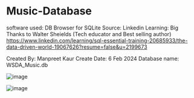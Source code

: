 # Music-Database
software used: DB Browser for SQLite
Source: Linkedin Learning: Big Thanks to Walter Sheields (Tech educator and Best selling author)
https://www.linkedin.com/learning/sql-essential-training-20685933/the-data-driven-world-19067626?resume=false&u=2199673

Created By: Manpreet Kaur
Create Date: 6 Feb 2024
Database name: WSDA_Music.db

![image](https://github.com/Manpreetkaur0509/Music-Database/assets/146500547/4a46e3f0-e2ae-416a-8457-b777239b4059)

![image](https://github.com/Manpreetkaur0509/Music-Database/assets/146500547/809736db-d66c-40aa-981d-3b30985807a4)
